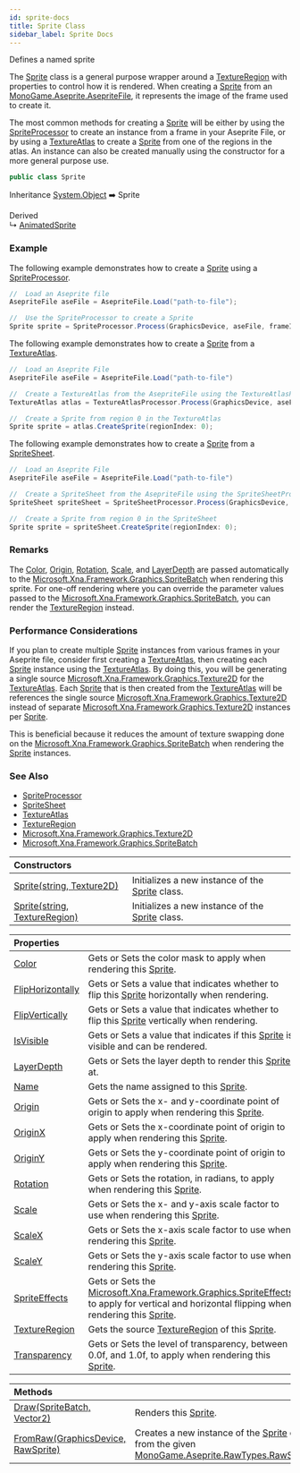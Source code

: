```yaml
---
id: sprite-docs
title: Sprite Class
sidebar_label: Sprite Docs
---
```


Defines a named sprite

The [Sprite](Sprite.md 'MonoGame.Aseprite.Sprites.Sprite') class is a general purpose wrapper around a 
[TextureRegion](TextureRegion.md 'MonoGame.Aseprite.TextureRegion') with properties to control how it is rendered.  When creating
a [Sprite](Sprite.md 'MonoGame.Aseprite.Sprites.Sprite') from an [MonoGame.Aseprite.AsepriteFile](https://docs.microsoft.com/en-us/dotnet/api/MonoGame.Aseprite.AsepriteFile 'MonoGame.Aseprite.AsepriteFile'), it represents the image of the frame used to 
create it.

The most common methods for creating a [Sprite](Sprite.md 'MonoGame.Aseprite.Sprites.Sprite') will be either by using the 
[SpriteProcessor](SpriteProcessor.md 'MonoGame.Aseprite.Content.Processors.SpriteProcessor') to create an instance from a frame in
your Aseprite File, or by using a [TextureAtlas](TextureAtlas.md 'MonoGame.Aseprite.Sprites.TextureAtlas') to create a [Sprite](Sprite.md 'MonoGame.Aseprite.Sprites.Sprite') from one of
the regions in the atlas.  An instance can also be created manually using the constructor for a more general
purpose use.

```csharp
public class Sprite
```

Inheritance [System.Object](https://docs.microsoft.com/en-us/dotnet/api/System.Object 'System.Object') ➡️ Sprite

Derived  
&#8627; [AnimatedSprite](AnimatedSprite.md 'MonoGame.Aseprite.Sprites.AnimatedSprite')

### Example
The following example demonstrates how to create a [Sprite](Sprite.md 'MonoGame.Aseprite.Sprites.Sprite') using a
[SpriteProcessor](SpriteProcessor.md 'MonoGame.Aseprite.Content.Processors.SpriteProcessor').

```csharp
//  Load an Aseprite file
AsepriteFile aseFile = AsepriteFile.Load("path-to-file");

//  Use the SpriteProcessor to create a Sprite
Sprite sprite = SpriteProcessor.Process(GraphicsDevice, aseFile, frameIndex: 0);
```

The following example demonstrates how to create a [Sprite](Sprite.md 'MonoGame.Aseprite.Sprites.Sprite') from a [TextureAtlas](TextureAtlas.md 'MonoGame.Aseprite.Sprites.TextureAtlas').

```csharp
//  Load an Aseprite File
AsepriteFile aseFile = AsepriteFile.Load("path-to-file")

//  Create a TextureAtlas from the AsepriteFile using the TextureAtlasProcessor
TextureAtlas atlas = TextureAtlasProcessor.Process(GraphicsDevice, aseFile);

//  Create a Sprite from region 0 in the TextureAtlas
Sprite sprite = atlas.CreateSprite(regionIndex: 0);
```

The following example demonstrates how to create a [Sprite](Sprite.md 'MonoGame.Aseprite.Sprites.Sprite') from a [SpriteSheet](SpriteSheet.md 'MonoGame.Aseprite.Sprites.SpriteSheet').

```csharp
//  Load an Aseprite File
AsepriteFile aseFile = AsepriteFile.Load("path-to-file")

//  Create a SpriteSheet from the AsepriteFile using the SpriteSheetProcessor
SpriteSheet spriteSheet = SpriteSheetProcessor.Process(GraphicsDevice, aseFile);

//  Create a Sprite from region 0 in the SpriteSheet
Sprite sprite = spriteSheet.CreateSprite(regionIndex: 0);
```

### Remarks

The [Color](Sprite.Color.md 'MonoGame.Aseprite.Sprites.Sprite.Color'), [Origin](Sprite.Origin.md 'MonoGame.Aseprite.Sprites.Sprite.Origin'), [Rotation](Sprite.Rotation.md 'MonoGame.Aseprite.Sprites.Sprite.Rotation'),
[Scale](Sprite.Scale.md 'MonoGame.Aseprite.Sprites.Sprite.Scale'), and [LayerDepth](Sprite.LayerDepth.md 'MonoGame.Aseprite.Sprites.Sprite.LayerDepth') are passed automatically to the
[Microsoft.Xna.Framework.Graphics.SpriteBatch](https://docs.microsoft.com/en-us/dotnet/api/Microsoft.Xna.Framework.Graphics.SpriteBatch 'Microsoft.Xna.Framework.Graphics.SpriteBatch') when rendering this sprite. For one-off rendering
where you can override the parameter values passed to the
[Microsoft.Xna.Framework.Graphics.SpriteBatch](https://docs.microsoft.com/en-us/dotnet/api/Microsoft.Xna.Framework.Graphics.SpriteBatch 'Microsoft.Xna.Framework.Graphics.SpriteBatch'), you can render the
[TextureRegion](Sprite.TextureRegion.md 'MonoGame.Aseprite.Sprites.Sprite.TextureRegion') instead.

### Performance Considerations
                

If you plan to create multiple [Sprite](Sprite.md 'MonoGame.Aseprite.Sprites.Sprite') instances from various frames in your Aseprite file,
consider first creating a [TextureAtlas](TextureAtlas.md 'MonoGame.Aseprite.Sprites.TextureAtlas'), then creating each [Sprite](Sprite.md 'MonoGame.Aseprite.Sprites.Sprite') instance
using the [TextureAtlas](TextureAtlas.md 'MonoGame.Aseprite.Sprites.TextureAtlas').  By doing this, you will be generating a single source
[Microsoft.Xna.Framework.Graphics.Texture2D](https://docs.microsoft.com/en-us/dotnet/api/Microsoft.Xna.Framework.Graphics.Texture2D 'Microsoft.Xna.Framework.Graphics.Texture2D') for the [TextureAtlas](TextureAtlas.md 'MonoGame.Aseprite.Sprites.TextureAtlas').  Each
[Sprite](Sprite.md 'MonoGame.Aseprite.Sprites.Sprite') that is then created from the [TextureAtlas](TextureAtlas.md 'MonoGame.Aseprite.Sprites.TextureAtlas') will be references the single
source [Microsoft.Xna.Framework.Graphics.Texture2D](https://docs.microsoft.com/en-us/dotnet/api/Microsoft.Xna.Framework.Graphics.Texture2D 'Microsoft.Xna.Framework.Graphics.Texture2D') instead of separate [Microsoft.Xna.Framework.Graphics.Texture2D](https://docs.microsoft.com/en-us/dotnet/api/Microsoft.Xna.Framework.Graphics.Texture2D 'Microsoft.Xna.Framework.Graphics.Texture2D') instances per 
[Sprite](Sprite.md 'MonoGame.Aseprite.Sprites.Sprite').

This is beneficial because it reduces the amount of texture swapping done on the
[Microsoft.Xna.Framework.Graphics.SpriteBatch](https://docs.microsoft.com/en-us/dotnet/api/Microsoft.Xna.Framework.Graphics.SpriteBatch 'Microsoft.Xna.Framework.Graphics.SpriteBatch') when rendering the [Sprite](Sprite.md 'MonoGame.Aseprite.Sprites.Sprite')
instances.

### See Also
- [SpriteProcessor](SpriteProcessor.md 'MonoGame.Aseprite.Content.Processors.SpriteProcessor')
- [SpriteSheet](SpriteSheet.md 'MonoGame.Aseprite.Sprites.SpriteSheet')
- [TextureAtlas](TextureAtlas.md 'MonoGame.Aseprite.Sprites.TextureAtlas')
- [TextureRegion](Sprite.TextureRegion.md 'MonoGame.Aseprite.Sprites.Sprite.TextureRegion')
- [Microsoft.Xna.Framework.Graphics.Texture2D](https://docs.microsoft.com/en-us/dotnet/api/Microsoft.Xna.Framework.Graphics.Texture2D 'Microsoft.Xna.Framework.Graphics.Texture2D')
- [Microsoft.Xna.Framework.Graphics.SpriteBatch](https://docs.microsoft.com/en-us/dotnet/api/Microsoft.Xna.Framework.Graphics.SpriteBatch 'Microsoft.Xna.Framework.Graphics.SpriteBatch')

| Constructors | |
| :--- | :--- |
| [Sprite(string, Texture2D)](Sprite.Sprite(string,Texture2D).md 'MonoGame.Aseprite.Sprites.Sprite.Sprite(string, Microsoft.Xna.Framework.Graphics.Texture2D)') | Initializes a new instance of the [Sprite](Sprite.md 'MonoGame.Aseprite.Sprites.Sprite') class. |
| [Sprite(string, TextureRegion)](Sprite.Sprite(string,TextureRegion).md 'MonoGame.Aseprite.Sprites.Sprite.Sprite(string, MonoGame.Aseprite.TextureRegion)') | Initializes a new instance of the [Sprite](Sprite.md 'MonoGame.Aseprite.Sprites.Sprite') class. |

| Properties | |
| :--- | :--- |
| [Color](Sprite.Color.md 'MonoGame.Aseprite.Sprites.Sprite.Color') | Gets or Sets the color mask to apply when rendering this [Sprite](Sprite.md 'MonoGame.Aseprite.Sprites.Sprite'). |
| [FlipHorizontally](Sprite.FlipHorizontally.md 'MonoGame.Aseprite.Sprites.Sprite.FlipHorizontally') | Gets or Sets a value that indicates whether to flip this [Sprite](Sprite.md 'MonoGame.Aseprite.Sprites.Sprite') horizontally when rendering. |
| [FlipVertically](Sprite.FlipVertically.md 'MonoGame.Aseprite.Sprites.Sprite.FlipVertically') | Gets or Sets a value that indicates whether to flip this [Sprite](Sprite.md 'MonoGame.Aseprite.Sprites.Sprite') vertically when rendering. |
| [IsVisible](Sprite.IsVisible.md 'MonoGame.Aseprite.Sprites.Sprite.IsVisible') | Gets or Sets a value that indicates if this [Sprite](Sprite.md 'MonoGame.Aseprite.Sprites.Sprite') is visible and can be rendered. |
| [LayerDepth](Sprite.LayerDepth.md 'MonoGame.Aseprite.Sprites.Sprite.LayerDepth') | Gets or Sets the layer depth to render this [Sprite](Sprite.md 'MonoGame.Aseprite.Sprites.Sprite') at. |
| [Name](Sprite.Name.md 'MonoGame.Aseprite.Sprites.Sprite.Name') | Gets the name assigned to this [Sprite](Sprite.md 'MonoGame.Aseprite.Sprites.Sprite'). |
| [Origin](Sprite.Origin.md 'MonoGame.Aseprite.Sprites.Sprite.Origin') | Gets or Sets the x- and y-coordinate point of origin to apply when rendering this [Sprite](Sprite.md 'MonoGame.Aseprite.Sprites.Sprite'). |
| [OriginX](Sprite.OriginX.md 'MonoGame.Aseprite.Sprites.Sprite.OriginX') | Gets or Sets the x-coordinate point of origin to apply when rendering this [Sprite](Sprite.md 'MonoGame.Aseprite.Sprites.Sprite'). |
| [OriginY](Sprite.OriginY.md 'MonoGame.Aseprite.Sprites.Sprite.OriginY') | Gets or Sets the y-coordinate point of origin to apply when rendering this [Sprite](Sprite.md 'MonoGame.Aseprite.Sprites.Sprite'). |
| [Rotation](Sprite.Rotation.md 'MonoGame.Aseprite.Sprites.Sprite.Rotation') | Gets or Sets the rotation, in radians, to apply when rendering this [Sprite](Sprite.md 'MonoGame.Aseprite.Sprites.Sprite'). |
| [Scale](Sprite.Scale.md 'MonoGame.Aseprite.Sprites.Sprite.Scale') | Gets or Sets the x- and y-axis scale factor to use when rendering this [Sprite](Sprite.md 'MonoGame.Aseprite.Sprites.Sprite'). |
| [ScaleX](Sprite.ScaleX.md 'MonoGame.Aseprite.Sprites.Sprite.ScaleX') | Gets or Sets the x-axis scale factor to use when rendering this [Sprite](Sprite.md 'MonoGame.Aseprite.Sprites.Sprite'). |
| [ScaleY](Sprite.ScaleY.md 'MonoGame.Aseprite.Sprites.Sprite.ScaleY') | Gets or Sets the y-axis scale factor to use when rendering this [Sprite](Sprite.md 'MonoGame.Aseprite.Sprites.Sprite'). |
| [SpriteEffects](Sprite.SpriteEffects.md 'MonoGame.Aseprite.Sprites.Sprite.SpriteEffects') | Gets or Sets the [Microsoft.Xna.Framework.Graphics.SpriteEffects](https://docs.microsoft.com/en-us/dotnet/api/Microsoft.Xna.Framework.Graphics.SpriteEffects 'Microsoft.Xna.Framework.Graphics.SpriteEffects') to apply for vertical and  horizontal flipping when rendering this [Sprite](Sprite.md 'MonoGame.Aseprite.Sprites.Sprite'). |
| [TextureRegion](Sprite.TextureRegion.md 'MonoGame.Aseprite.Sprites.Sprite.TextureRegion') | Gets the source [TextureRegion](Sprite.TextureRegion.md 'MonoGame.Aseprite.Sprites.Sprite.TextureRegion') of this [Sprite](Sprite.md 'MonoGame.Aseprite.Sprites.Sprite'). |
| [Transparency](Sprite.Transparency.md 'MonoGame.Aseprite.Sprites.Sprite.Transparency') | Gets or Sets the level of transparency, between 0.0f, and 1.0f, to apply when rendering this  [Sprite](Sprite.md 'MonoGame.Aseprite.Sprites.Sprite'). |

| Methods | |
| :--- | :--- |
| [Draw(SpriteBatch, Vector2)](Sprite.Draw(SpriteBatch,Vector2).md 'MonoGame.Aseprite.Sprites.Sprite.Draw(Microsoft.Xna.Framework.Graphics.SpriteBatch, Microsoft.Xna.Framework.Vector2)') | Renders this [Sprite](Sprite.md 'MonoGame.Aseprite.Sprites.Sprite'). |
| [FromRaw(GraphicsDevice, RawSprite)](Sprite.FromRaw(GraphicsDevice,RawSprite).md 'MonoGame.Aseprite.Sprites.Sprite.FromRaw(Microsoft.Xna.Framework.Graphics.GraphicsDevice, MonoGame.Aseprite.RawTypes.RawSprite)') | Creates a new instance of the [Sprite](Sprite.md 'MonoGame.Aseprite.Sprites.Sprite') class from the given [MonoGame.Aseprite.RawTypes.RawSprite](https://docs.microsoft.com/en-us/dotnet/api/MonoGame.Aseprite.RawTypes.RawSprite 'MonoGame.Aseprite.RawTypes.RawSprite'). |
